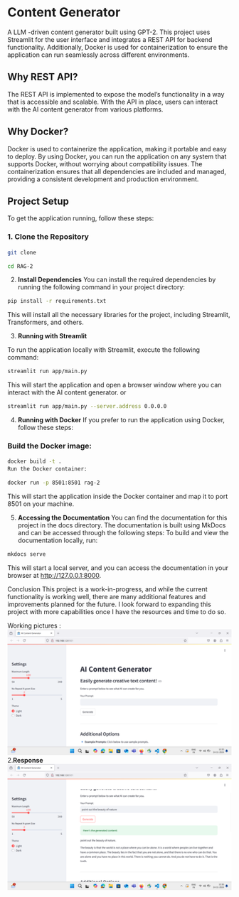 # Content Generator

A LLM -driven content generator built using GPT-2. This project uses Streamlit for the user interface and integrates a REST API for backend functionality. Additionally, Docker is used for containerization to ensure the application can run seamlessly across different environments.

## Why REST API?

The REST API is implemented to expose the model’s functionality in a way that is accessible and scalable. With the API in place, users can interact with the AI content generator from various platforms.

## Why Docker?

Docker is used to containerize the application, making it portable and easy to deploy. By using Docker, you can run the application on any system that supports Docker, without worrying about compatibility issues. The containerization ensures that all dependencies are included and managed, providing a consistent development and production environment.

## Project Setup

To get the application running, follow these steps:

### 1. Clone the Repository

```bash
git clone 
```
```sh
cd RAG-2
```
2. **Install Dependencies**
You can install the required dependencies by running the following command in your project directory:
```sh
pip install -r requirements.txt
```
This will install all the necessary libraries for the project, including Streamlit, Transformers, and others.

3. **Running with Streamlit**

To run the application locally with Streamlit, execute the following command:
```sh
streamlit run app/main.py
```
This will start the application and open a browser window where you can interact with the AI content generator.
or 
```sh
streamlit run app/main.py --server.address 0.0.0.0
```
4. **Running with Docker**
If you prefer to run the application using Docker, follow these steps:

### Build the Docker image:
```sh
docker build -t .
Run the Docker container:
```
```bash
docker run -p 8501:8501 rag-2
```
This will start the application inside the Docker container and map it to port 8501 on your machine.

5. **Accessing the Documentation**
You can find the documentation for this project in the docs directory. The documentation is built using MkDocs and can be accessed through the following steps:
To build and view the documentation locally, run:

```bash
mkdocs serve
```
This will start a local server, and you can access the documentation in your browser at http://127.0.0.1:8000.

Conclusion
This project is a work-in-progress, and while the current functionality is working well, there are many additional features and improvements planned for the future. I look forward to expanding this project with more capabilities once I have the resources and time to do so.

Working pictures :
![UI of chatbot](<image/Screenshot (32).png>)
2.**Response**
![UI of chatbot](<image/Screenshot (33).png>)